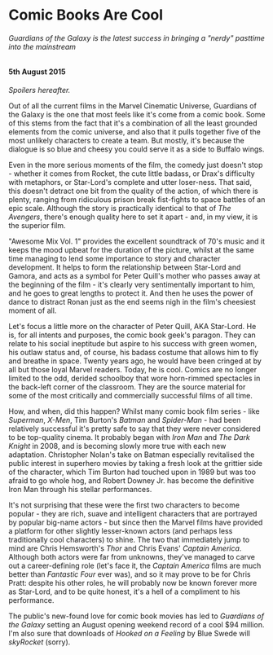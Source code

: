 # Comic Books Are Cool

###### Guardians of the Galaxy is the latest success in bringing a "nerdy" pasttime into the mainstream

#### 5th August 2015

_Spoilers hereafter._

Out of all the current films in the Marvel Cinematic Universe, Guardians of the Galaxy is the one that most feels like it's come from a comic book. Some of this stems from the fact that it's a combination of all the least grounded elements from the comic universe, and also that it pulls together five of the most unlikely characters to create a team. But mostly, it's because the dialogue is so blue and cheesy you could serve it as a side to Buffalo wings.

Even in the more serious moments of the film, the comedy just doesn't stop - whether it comes from Rocket, the cute little badass, or Drax's difficulty with metaphors, or Star-Lord's complete and utter loser-ness. That said, this doesn't detract one bit from the quality of the action, of which there is plenty, ranging from ridiculous prison break fist-fights to space battles of an epic scale. Although the story is practically identical to that of _The Avengers_, there's enough quality here to set it apart - and, in my view, it is the superior film.

"Awesome Mix Vol. 1" provides the excellent soundtrack of 70's music and it keeps the mood upbeat for the duration of the picture, whilst at the same time managing to lend some importance to story and character development. It helps to form the relationship between Star-Lord and Gamora, and acts as a symbol for Peter Quill's mother who passes away at the beginning of the film - it's clearly very sentimentally important to him, and he goes to great lengths to protect it. And then he uses the power of dance to distract Ronan just as the end seems nigh in the film's cheesiest moment of all.

Let's focus a little more on the character of Peter Quill, AKA Star-Lord. He is, for all intents and purposes, the comic book geek's paragon. They can relate to his social ineptitude but aspire to his success with green women, his outlaw status and, of course, his badass costume that allows him to fly and breathe in space. Twenty years ago, he would have been cringed at by all but those loyal Marvel readers. Today, he is cool. Comics are no longer limited to the odd, derided schoolboy that wore horn-rimmed spectacles in the back-left corner of the classroom. They are the source material for some of the most critically and commercially successful films of all time.

How, and when, did this happen? Whilst many comic book film series - like _Superman_, _X-Men_, Tim Burton's _Batman_ and _Spider-Man_ - had been relatively successful it's pretty safe to say that they were never considered to be top-quality cinema. It probably began with _Iron Man_ and _The Dark Knight_ in 2008, and is becoming slowly more true with each new adaptation. Christopher Nolan's take on Batman especially revitalised the public interest in superhero movies by taking a fresh look at the grittier side of the character, which Tim Burton had touched upon in 1989 but was too afraid to go whole hog, and Robert Downey Jr. has become the definitive Iron Man through his stellar performances.

It's not surprising that these were the first two characters to become popular - they are rich, suave and intelligent characters that are portrayed by popular big-name actors - but since then the Marvel films have provided a platform for other slightly lesser-known actors (and perhaps less traditionally cool characters) to shine. The two that immediately jump to mind are Chris Hemsworth's _Thor_ and Chris Evans' _Captain America_. Although both actors were far from unknowns, they've managed to carve out a career-defining role (let's face it, the _Captain America_ films are much better than _Fantastic Four_ ever was), and so it may prove to be for Chris Pratt: despite his other roles, he will probably now be known forever more as Star-Lord, and to be quite honest, it's a hell of a compliment to his performance.

The public's new-found love for comic book movies has led to _Guardians of the Galaxy_ setting an August opening weekend record of a cool $94 million. I'm also sure that downloads of _Hooked on a Feeling_ by Blue Swede will _skyRocket_ (sorry).